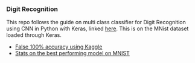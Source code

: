### Digit Recognition
This repo follows the guide on multi class classifier for Digit Recognition using CNN in Python with Keras, linked [here](https://machinelearningmastery.com/handwritten-digit-recognition-using-convolutional-neural-networks-python-keras/). This is on the MNist dataset loaded through Keras.

- [False 100% accuracy using Kaggle](https://www.kaggle.com/cdeotte/mnist-perfect-100-using-knn)
- [Stats on the best performing model on MNIST](http://rodrigob.github.io/are_we_there_yet/build/classification_datasets_results.html#4d4e495354)
